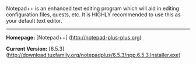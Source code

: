 Notepad++ is an enhanced text editing program which will aid in editing configuration files, quests, etc. It is HIGHLY recommended to use this as your default text editor.

***

**Homepage:** [Notepad++] (http://notepad-plus-plus.org)

**Current Version:** [6.5.3] (http://download.tuxfamily.org/notepadplus/6.5.3/npp.6.5.3.Installer.exe)